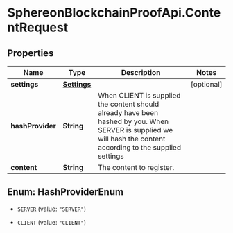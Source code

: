 # SphereonBlockchainProofApi.ContentRequest

## Properties
Name | Type | Description | Notes
------------ | ------------- | ------------- | -------------
**settings** | [**Settings**](Settings.md) |  | [optional] 
**hashProvider** | **String** | When CLIENT is supplied the content should already have been hashed by you. When SERVER is supplied we will hash the content according to the supplied settings | 
**content** | **String** | The content to register. | 


<a name="HashProviderEnum"></a>
## Enum: HashProviderEnum


* `SERVER` (value: `"SERVER"`)

* `CLIENT` (value: `"CLIENT"`)




